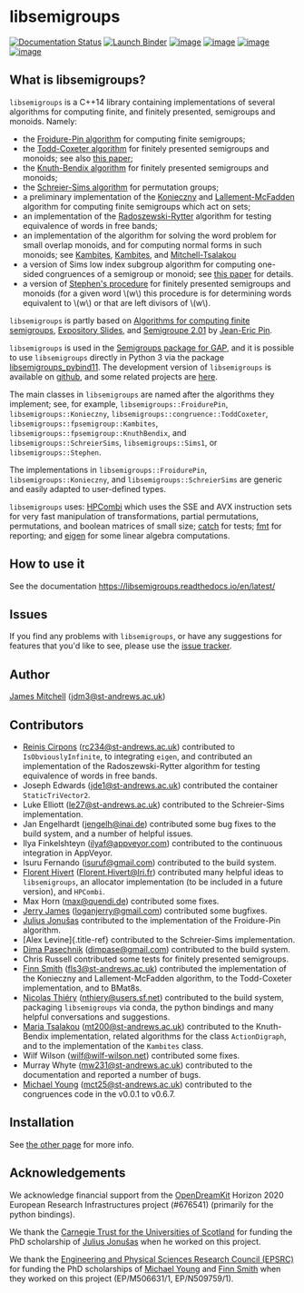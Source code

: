 <!--
Distributed under the terms of the GPL license version 3.

The full license is in the file LICENSE, distributed with this
software.
-->

# libsemigroups 

[![Documentation Status](https://readthedocs.org/projects/libsemigroups/badge/?version=master)](https://libsemigroups.readthedocs.io/en/devel/?badge=master)
[![Launch Binder](https://mybinder.org/badge_logo.svg)](https://mybinder.org/v2/gh/libsemigroups/libsemigroups/master)
[![image](https://img.shields.io/conda/dn/conda-forge/libsemigroups)](https://github.com/conda-forge/libsemigroups-feedstock)
[![image](https://zenodo.org/badge/DOI/10.5281/zenodo.1437752.svg)](https://doi.org/10.5281/zenodo.1437752)
[![image](https://anaconda.org/conda-forge/libsemigroups/badges/license.svg)](https://anaconda.org/conda-forge/libsemigroups)
[![image](https://anaconda.org/conda-forge/libsemigroups/badges/platforms.svg)](https://anaconda.org/conda-forge/libsemigroups)

## What is libsemigroups?

`libsemigroups` is a C++14 library containing implementations of several
algorithms for computing finite, and finitely presented, semigroups and
monoids. Namely:

-   the [Froidure-Pin algorithm](https://www.irif.fr/~jep/PDF/Rio.pdf)
    for computing finite semigroups;
-   the [Todd-Coxeter
    algorithm](https://en.wikipedia.org/wiki/Todd%E2%80%93Coxeter_algorithm)
    for finitely presented semigroups and monoids; see also [this
    paper](https://arxiv.org/abs/2203.11148);
-   the [Knuth-Bendix
    algorithm](https://en.wikipedia.org/wiki/Knuth%E2%80%93Bendix_completion_algorithm)
    for finitely presented semigroups and monoids;
-   the [Schreier-Sims
    algorithm](https://en.wikipedia.org/wiki/Schreier%E2%80%93Sims_algorithm)
    for permutation groups;
-   a preliminary implementation of the
    [Konieczny](https://link.springer.com/article/10.1007/BF02573672)
    and
    [Lallement-McFadden](https://www.sciencedirect.com/science/article/pii/S0747717108800570)
    algorithm for computing finite semigroups which act on sets;
-   an implementation of the
    [Radoszewski-Rytter](https://link.springer.com/chapter/10.1007/978-3-642-11266-9_55)
    algorithm for testing equivalence of words in free bands;
-   an implementation of the algorithm for solving the word problem for
    small overlap monoids, and for computing normal forms in such
    monoids; see
    [Kambites](https://doi.org/10.1016/j.jalgebra.2008.09.038),
    [Kambites](https://doi.org/10.1016/j.jalgebra.2008.12.028), and
    [Mitchell-Tsalakou](http://arxiv.org/abs/2105.12125)
-   a version of Sims low index subgroup algorithm for computing
    one-sided congruences of a semigroup or monoid; see [this
    paper](https://arxiv.org/abs/2302.06295) for details.
-   a version of [Stephen's procedure](https://rb.gy/brsuvc) for
    finitely presented semigroups and monoids (for a given word \\(w\\) this
    procedure is for determining words equivalent to \\(w\\) or that are
    left divisors of \\(w\\).

`libsemigroups` is partly based on [Algorithms for computing finite
semigroups](https://www.irif.fr/~jep/PDF/Rio.pdf), [Expository
Slides](https://www.irif.fr/~jep/PDF/Exposes/StAndrews.pdf), and
[Semigroupe
2.01](https://www.irif.fr/~jep/Logiciels/Semigroupe2.0/semigroupe2.html)
by [Jean-Eric Pin](https://www.irif.fr/~jep/).

`libsemigroups` is used in the [Semigroups package for
GAP](https://semigroups.github.io/Semigroups), and it is possible to use
`libsemigroups` directly in Python 3 via the package
[libsemigroups_pybind11](https://libsemigroups.github.io/libsemigroups_pybind11/).
The development version of `libsemigroups` is available on
[github](https://github.com/libsemigroups/libsemigroups), and some
related projects are [here](https://github.com/libsemigroups).

The main classes in `libsemigroups` are named after the algorithms they
implement; see, for example, `libsemigroups::FroidurePin`,
`libsemigroups::Konieczny`, `libsemigroups::congruence::ToddCoxeter`,
`libsemigroups::fpsemigroup::Kambites`,
`libsemigroups::fpsemigroup::KnuthBendix`, and
`libsemigroups::SchreierSims`, `libsemigroups::Sims1`, or
`libsemigroups::Stephen`.

The implementations in `libsemigroups::FroidurePin`,
`libsemigroups::Konieczny`, and `libsemigroups::SchreierSims` are
generic and easily adapted to user-defined types.

`libsemigroups` uses: [HPCombi](https://github.com/hivert/HPCombi) which
uses the SSE and AVX instruction sets for very fast manipulation of
transformations, partial permutations, permutations, and boolean
matrices of small size; [catch](https://github.com/catchorg/Catch2) for
tests; [fmt](https://github.com/fmtlib/fmt) for reporting; and
[eigen](http://eigen.tuxfamily.org/) for some linear algebra
computations.

## How to use it

See the documentation <https://libsemigroups.readthedocs.io/en/latest/>

## Issues

If you find any problems with `libsemigroups`, or have any suggestions
for features that you\'d like to see, please use the [issue
tracker](https://github.com/libsemigroups/libsemigroups/issues).

## Author

[James Mitchell](https://jdbm.me) (<jdm3@st-andrews.ac.uk>)

## Contributors

-   [Reinis Cirpons](https://reinisc.id.lv) (<rc234@st-andrews.ac.uk>)
    contributed to `IsObviouslyInfinite`, to integrating `eigen`, and
    contributed an implementation of the Radoszewski-Rytter algorithm
    for testing equivalence of words in free bands.
-   Joseph Edwards (<jde1@st-andrews.ac.uk>) contributed the container
    `StaticTriVector2`.
-   Luke Elliott (<le27@st-andrews.ac.uk>) contributed to the
    Schreier-Sims implementation.
-   Jan Engelhardt (<jengelh@inai.de>) contributed some bug fixes to the
    build system, and a number of helpful issues.
-   Ilya Finkelshteyn (<ilyaf@appveyor.com>) contributed to the
    continuous integration in AppVeyor.
-   Isuru Fernando (<isuruf@gmail.com>) contributed to the build system.
-   [Florent Hivert](https://www.lri.fr/~hivert/)
    (<Florent.Hivert@lri.fr>) contributed many helpful ideas to
    `libsemigroups`, an allocator implementation (to be included in a
    future version), and `HPCombi`.
-   Max Horn (<max@quendi.de>) contributed some fixes.
-   [Jerry James](http://www.jamezone.org/) (<loganjerry@gmail.com>)
    contributed some bugfixes.
-   [Julius Jonušas](http://julius.jonusas.work/) contributed to the
    implementation of the Froidure-Pin algorithm.
-   [Alex Levine]{.title-ref} contributed to the Schreier-Sims
    implementation.
-   [Dima Pasechnik](http://users.ox.ac.uk/~coml0531)
    (<dimpase@gmail.com>) contributed to the build system.
-   Chris Russell contributed some tests for finitely presented
    semigroups.
-   [Finn Smith](https://flsmith.github.io) (<fls3@st-andrews.ac.uk>)
    contributed the implementation of the Konieczny and
    Lallement-McFadden algorithm, to the Todd-Coxeter implementation,
    and to BMat8s.
-   [Nicolas Thiéry](http://nicolas.thiery.name/)
    (<nthiery@users.sf.net>) contributed to the build system, packaging
    `libsemigroups` via conda, the python bindings and many helpful
    conversations and suggestions.
-   [Maria Tsalakou](https://mariatsalakou.github.io/)
    (<mt200@st-andrews.ac.uk>) contributed to the Knuth-Bendix
    implementation, related algorithms for the class `ActionDigraph`,
    and to the implementation of the `Kambites` class.
-   Wilf Wilson (<wilf@wilf-wilson.net>) contributed some fixes.
-   Murray Whyte (<mw231@st-andrews.ac.uk>) contributed to the
    documentation and reported a number of bugs.
-   [Michael Young](https://mtorpey.github.io/)
    (<mct25@st-andrews.ac.uk>) contributed to the congruences code in
    the v0.0.1 to v0.6.7.

## Installation
See [the other page](install.md) for more info.

## Acknowledgements

We acknowledge financial support from the
[OpenDreamKit](https://opendreamkit.org/) Horizon 2020 European Research
Infrastructures project (#676541) (primarily for the python bindings).

We thank the [Carnegie Trust for the Universities of
Scotland](https://www.carnegie-trust.org/) for funding the PhD
scholarship of [Julius Jonušas](http://julius.jonusas.work/) when he
worked on this project.

We thank the [Engineering and Physical Sciences Research Council
(EPSRC)](https://epsrc.ukri.org/) for funding the PhD scholarships of
[Michael Young](https://mtorpey.github.io/) and [Finn
Smith](https://flsmith.github.io) when they worked on this project
(EP/M506631/1, EP/N509759/1).

